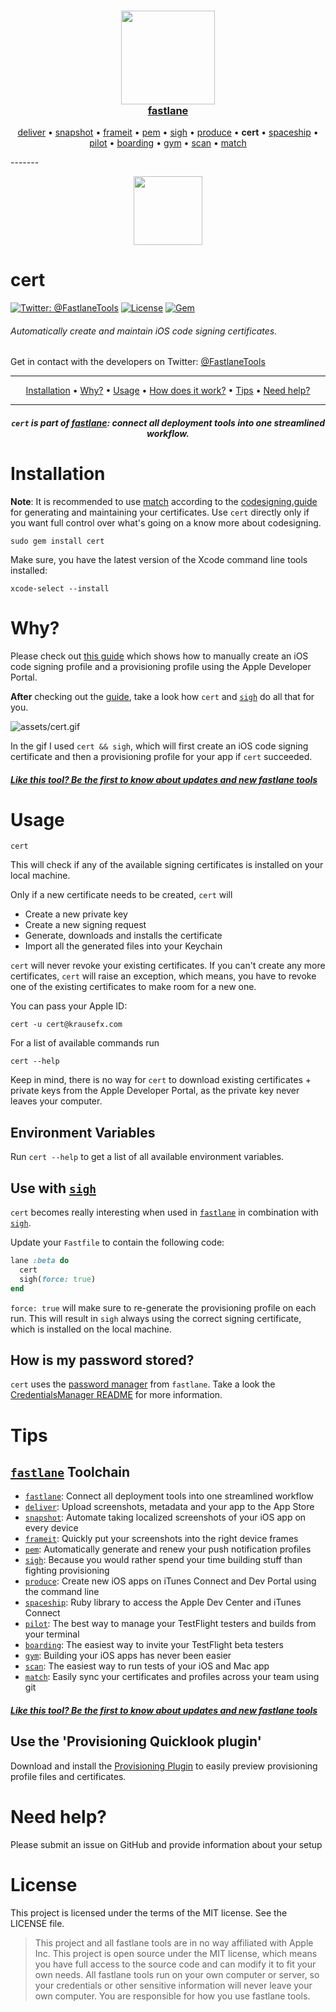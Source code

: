 <h3 align="center">
  <a href="https://github.com/fastlane/fastlane">
    <img src="assets/fastlane.png" width="150" />
    <br />
    fastlane
  </a>
</h3>
<p align="center">
  <a href="https://github.com/fastlane/deliver">deliver</a> &bull; 
  <a href="https://github.com/fastlane/snapshot">snapshot</a> &bull; 
  <a href="https://github.com/fastlane/frameit">frameit</a> &bull; 
  <a href="https://github.com/fastlane/pem">pem</a> &bull; 
  <a href="https://github.com/fastlane/sigh">sigh</a> &bull; 
  <a href="https://github.com/fastlane/produce">produce</a> &bull;
  <b>cert</b> &bull;
  <a href="https://github.com/fastlane/spaceship">spaceship</a> &bull;
  <a href="https://github.com/fastlane/pilot">pilot</a> &bull;
  <a href="https://github.com/fastlane/boarding">boarding</a> &bull;
  <a href="https://github.com/fastlane/gym">gym</a> &bull;
  <a href="https://github.com/fastlane/scan">scan</a> &bull;
  <a href="https://github.com/fastlane/match">match</a>
</p>
-------

<p align="center">
  <img src="assets/cert.png" height="110">
</p>

cert
============

[![Twitter: @FastlaneTools](https://img.shields.io/badge/contact-@FastlaneTools-blue.svg?style=flat)](https://twitter.com/fastlanetools)
[![License](https://img.shields.io/badge/license-MIT-green.svg?style=flat)](https://github.com/fastlane/cert/blob/master/LICENSE)
[![Gem](https://img.shields.io/gem/v/cert.svg?style=flat)](http://rubygems.org/gems/cert)

###### Automatically create and maintain iOS code signing certificates.

Get in contact with the developers on Twitter: [@FastlaneTools](https://twitter.com/FastlaneTools)

-------
<p align="center">
    <a href="#installation">Installation</a> &bull; 
    <a href="#why">Why?</a> &bull; 
    <a href="#usage">Usage</a> &bull; 
    <a href="#how-does-it-work">How does it work?</a> &bull; 
    <a href="#tips">Tips</a> &bull; 
    <a href="#need-help">Need help?</a>
</p>

-------

<h5 align="center"><code>cert</code> is part of <a href="https://fastlane.tools">fastlane</a>: connect all deployment tools into one streamlined workflow.</h5>



# Installation

**Note**: It is recommended to use [match](https://github.com/fastlane/match) according to the [codesigning.guide](https://codesigning.guide) for generating and maintaining your certificates. Use `cert` directly only if you want full control over what's going on a know more about codesigning.

    sudo gem install cert

Make sure, you have the latest version of the Xcode command line tools installed:

    xcode-select --install

# Why?

Please check out [this guide](https://github.com/fastlane/cert/blob/master/ManualSteps.md) which shows how to manually create an iOS code signing profile and a provisioning profile using the Apple Developer Portal.

**After** checking out the [guide](https://github.com/fastlane/cert/blob/master/ManualSteps.md), take a look how `cert` and [`sigh`](https://github.com/fastlane/sigh) do all that for you.

![assets/cert.gif](assets/cert.gif) 

In the gif I used `cert && sigh`, which will first create an iOS code signing certificate and then a provisioning profile for your app if `cert` succeeded.

##### [Like this tool? Be the first to know about updates and new fastlane tools](https://tinyletter.com/krausefx)

# Usage

    cert

This will check if any of the available signing certificates is installed on your local machine.

Only if a new certificate needs to be created, `cert` will

- Create a new private key
- Create a new signing request
- Generate, downloads and installs the certificate
- Import all the generated files into your Keychain


```cert``` will never revoke your existing certificates. If you can't create any more certificates, `cert` will raise an exception, which means, you have to revoke one of the existing certificates to make room for a new one.


You can pass your Apple ID:

    cert -u cert@krausefx.com

For a list of available commands run

    cert --help

Keep in mind, there is no way for `cert` to download existing certificates + private keys from the Apple Developer Portal, as the private key never leaves your computer. 

## Environment Variables

Run `cert --help` to get a list of all available environment variables.

## Use with [`sigh`](https://github.com/fastlane/sigh)

`cert` becomes really interesting when used in [`fastlane`](https://github.com/fastlane/fastlane) in combination with [`sigh`](https://github.com/fastlane/sigh).

Update your `Fastfile` to contain the following code:

```ruby
lane :beta do
  cert
  sigh(force: true)
end
```

`force: true` will make sure to re-generate the provisioning profile on each run.
This will result in `sigh` always using the correct signing certificate, which is installed on the local machine.


## How is my password stored?
`cert` uses the [password manager](https://github.com/fastlane/credentials_manager) from `fastlane`. Take a look the [CredentialsManager README](https://github.com/fastlane/credentials_manager) for more information.

# Tips

## [`fastlane`](https://fastlane.tools) Toolchain

- [`fastlane`](https://fastlane.tools): Connect all deployment tools into one streamlined workflow
- [`deliver`](https://github.com/fastlane/deliver): Upload screenshots, metadata and your app to the App Store
- [`snapshot`](https://github.com/fastlane/snapshot): Automate taking localized screenshots of your iOS app on every device
- [`frameit`](https://github.com/fastlane/frameit): Quickly put your screenshots into the right device frames
- [`pem`](https://github.com/fastlane/pem): Automatically generate and renew your push notification profiles
- [`sigh`](https://github.com/fastlane/sigh): Because you would rather spend your time building stuff than fighting provisioning
- [`produce`](https://github.com/fastlane/produce): Create new iOS apps on iTunes Connect and Dev Portal using the command line
- [`spaceship`](https://github.com/fastlane/spaceship): Ruby library to access the Apple Dev Center and iTunes Connect
- [`pilot`](https://github.com/fastlane/pilot): The best way to manage your TestFlight testers and builds from your terminal
- [`boarding`](https://github.com/fastlane/boarding): The easiest way to invite your TestFlight beta testers 
- [`gym`](https://github.com/fastlane/gym): Building your iOS apps has never been easier
- [`scan`](https://github.com/fastlane/scan): The easiest way to run tests of your iOS and Mac app
- [`match`](https://github.com/fastlane/match): Easily sync your certificates and profiles across your team using git

##### [Like this tool? Be the first to know about updates and new fastlane tools](https://tinyletter.com/krausefx)

## Use the 'Provisioning Quicklook plugin'
Download and install the [Provisioning Plugin](https://github.com/chockenberry/Provisioning) to easily preview provisioning profile files and certificates.

# Need help?
Please submit an issue on GitHub and provide information about your setup

# License
This project is licensed under the terms of the MIT license. See the LICENSE file.

> This project and all fastlane tools are in no way affiliated with Apple Inc. This project is open source under the MIT license, which means you have full access to the source code and can modify it to fit your own needs. All fastlane tools run on your own computer or server, so your credentials or other sensitive information will never leave your own computer. You are responsible for how you use fastlane tools.
